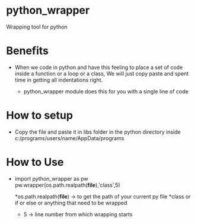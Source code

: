 # python_wrapper
Wrapping tool for python 

# Benefits

* When we code in python and have this feeling to place a set of code inside a function or a loop or a class,
  We will just copy paste and spent time in getting all indentations right.
  
  * python_wrapper module does this for you with a single line of code
  

# How to setup

* Copy the file and paste it in libs folder in the python directory inside c:/programs/users/name/AppData/programs

# How to Use

* import python_wrapper as pw
  pw.wrapper(os.path.realpath(__file__),'class',5)
  
  *os.path.realpath(__file__) -> to get the path of your current py file
  *class or if or else or anything that need to be wrapped
  * 5 -> line number from which wrapping starts
  
